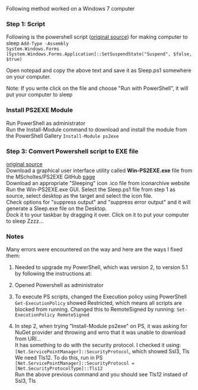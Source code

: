 Following method worked on a Windows 7 computer

### Step 1: Script
Following is the powershell script ([original source](https://superuser.com/questions/39584/what-is-the-command-to-use-to-put-your-computer-to-sleep-not-hibernate)) for making computer to sleep
<code>Add-Type -Assembly System.Windows.Forms
[System.Windows.Forms.Application]::SetSuspendState("Suspend", $false, $true)
</code>

Open notepad and copy the above text and save it as Sleep.ps1 somewhere on your computer.

Note: If you write click on the file and choose "Run with PowerShell", it will put your computer to sleep

### Install PS2EXE Module  
Run PowerShell as administrator  
Run the Install-Module command to download and install the module from the PowerShell Gallery
<code>Install-Module ps2exe</code>  

### Step 3: Comvert Powershell script to EXE file 
[original source](https://www.youtube.com/watch?v=PtFFtY1zxPE)  
Download a graphical user interface utility called **Win-PS2EXE.exe** file from the MScholtes/PS2EXE GitHub [page](https://github.com/MScholtes/PS2EXE/blob/master/Module/Win-PS2EXE.exe)  
Download an appropriate "Sleeping" icon .ico file from iconarchive website  
Run the Win-PS2EXE.exe GUI. Select the Sleep.ps1 file from step 1 as source, select desktop as the target and select the icon file.  
Check options for "suppress output" and "suppress error output" and it will generate a Sleep.exe file on the Desktop.  
Dock it to your taskbar by dragging it over. Click on it to put your computer to sleep Zzzz...  



### Notes
Many errors were encountered on the way and here are the ways I fixed them:  
1. Needed to upgrade my PowerShell, which was version 2, to version 5.1 by following the instructions at:

2. Opened Powershell as administrator  

3. To execute PS scripts, changed the Execution policy using PowerShell
<code>Get-ExecutionPolicy</code>
showed Restricted, which means all scripts are blocked from running. Changed this to RemoteSigned by running:
<code>Set-ExecutionPolicy RemoteSigned</code>

4. In step 2, when trying "Install-Module ps2exe" on PS, it was asking for NuGet provider and throwing and wrro that it was unable to download from URI...  
It has something to do with the security protocol. I checked it using:  
<code>[Net.ServicePointManager]::SecurityProtocol</code>, which showed Ssl3, Tls  
We need Tls12. To do this, run in PS 
<code>[Net.ServicePointManager]::SecurityProtocol = [Net.SecurityProtocolType]::Tls12</code>  
Run the above previous command and you should see Tls12 instaed of Ssl3, Tls  
